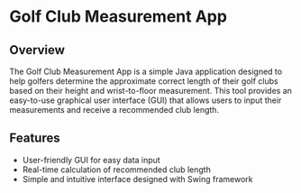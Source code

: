 # Golf Club Measurement App

## Overview

The Golf Club Measurement App is a simple Java application designed to help golfers determine the approximate correct length of their golf clubs based on their height and wrist-to-floor measurement. This tool provides an easy-to-use graphical user interface (GUI) that allows users to input their measurements and receive a recommended club length.

## Features

- User-friendly GUI for easy data input
- Real-time calculation of recommended club length
- Simple and intuitive interface designed with Swing framework
